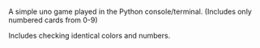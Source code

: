 A simple uno game played in the Python console/terminal. (Includes only numbered cards from 0-9)

Includes checking identical colors and numbers.
